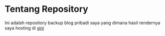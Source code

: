 # Tentang Repository
Ini adalah repository backup blog pribadi saya yang dimana hasil rendernya saya hosting di [sini](https://afrandormd.github.io)